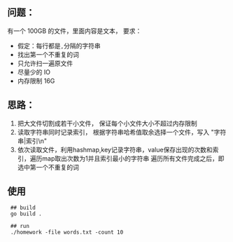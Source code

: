 问题：
-------
有一个 100GB 的文件，里面内容是文本， 要求：
+ 假定：每行都是`,`分隔的字符串
+ 找出第一个不重复的词
+ 只允许扫一遍原文件
+ 尽量少的 IO
+ 内存限制 16G

思路：
--------
1. 把大文件切割成若干小文件， 保证每个小文件大小不超过内存限制
2. 读取字符串同时记录索引， 根据字符串哈希值取余选择一个文件，写入 "字符串|索引\n"
3. 依次读取文件，利用hashmap,key记录字符串，value保存出现的次数和索引，遍历map取出次数为1并且索引最小的字符串
   遍历所有文件完成之后，即选中第一个不重复的词

 使用
 -------
 ```shell script                            
  ## build 
  go build .   

  ## run 
  ./homework -file words.txt -count 10
 ```

